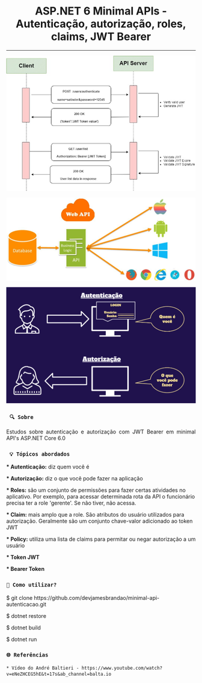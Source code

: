 <h1 align="center"><strong>ASP.NET 6 Minimal APIs - Autenticação, autorização, roles, claims, JWT Bearer</strong></h1>

<hr/>

<p align="center">
    <img src="/img/fluxo.jpg" alt="Fluxo autenticação" title="Fluxo autenticação">
</p> 

<p align="center">
    <img src="/img/schema.jpeg" alt="Autenticação web API" title="Autenticação web API">
</p> 

<p align="center">
    <img src="/img/significado.png" alt="Significados" title="Significados">
</p> 


### ` 🔍 Sobre`

<p align="justify">Estudos sobre autenticação e autorização com JWT Bearer em minimal API's ASP.NET Core 6.0</p>

### ` 💡 Tópicos abordados`

<p><strong>* Autenticação:</strong> diz quem você é</p>
<p><strong>* Autorização:</strong> diz o que você pode fazer na aplicação</p>
<p><strong>* Roles:</strong> são um conjunto de permissões para fazer certas atividades no aplicativo. Por exemplo, para acessar determinada rota da API o funcionário precisa ter a role 'gerente'. Se não tiver, não acessa.</p>
<p><strong>* Claim:</strong> mais amplo que a role. São atributos do usuário utilizados para autorização. Geralmente são um conjunto chave-valor adicionado ao token JWT</p>
<p><strong>* Policy:</strong> utiliza uma lista de claims para permitar ou negar autorização a um usuário</p>
<p><strong>* Token JWT</strong></p>
<p><strong>* Bearer Token</strong></p>

### `🔎 Como utilizar?`

<p>$ git clone https://github.com/devjamesbrandao/minimal-api-autenticacao.git</p>

<p>$ dotnet restore</p>

<p>$ dotnet build</p>

<p>$ dotnet run</p>

### `🌐 Referências`
    * Vídeo do André Baltieri - https://www.youtube.com/watch?v=eNeZHCEG5hE&t=17s&ab_channel=balta.io
